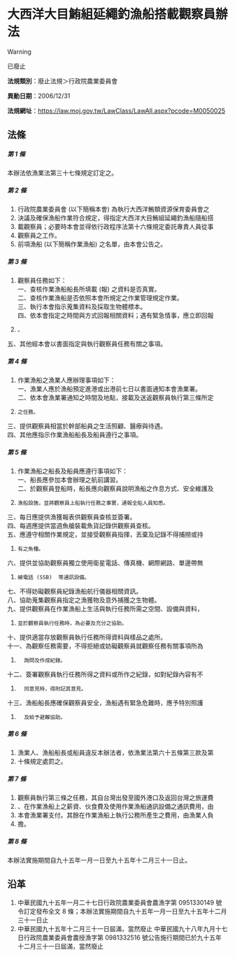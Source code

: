 # 大西洋大目鮪組延繩釣漁船搭載觀察員辦法


> [!WARNING]
> 已廢止


**法規類別**：廢止法規＞行政院農業委員會

**異動日期**：2006/12/31  

**法規網址**：https://law.moj.gov.tw/LawClass/LawAll.aspx?pcode=M0050025



## 法條
##### 第 1 條
本辦法依漁業法第三十七條規定訂定之。

##### 第 2 條
1. 行政院農業委員會 (以下簡稱本會) 為執行大西洋鮪類資源保育委員會之
1. 決議及確保漁船作業符合規定，得指定大西洋大目鮪組延繩釣漁船隨船搭
1. 載觀察員；必要時本會並得依行政程序法第十六條規定委託專責人員從事
1. 觀察員之工作。
1. 前項漁船 (以下簡稱作業漁船) 之名單，由本會公告之。

##### 第 3 條
1. 觀察員任務如下：  
一、查核作業漁船船長所填載 (報) 之資料是否真實。  
二、查核作業漁船是否依照本會所規定之作業管理規定作業。  
三、執行本會指示蒐集資料及採取生物體標本。  
四、依本會指定之時間與方式回報相關資料；遇有緊急情事，應立即回報
1.     。  
五、其他經本會以書面指定與執行觀察員任務有關之事項。

##### 第 4 條
1. 作業漁船之漁業人應辦理事項如下：  
一、漁業人應於漁船預定進港或出港前七日以書面通知本會漁業署。  
二、依本會漁業署通知之時間及地點，接載及送返觀察員執行第三條所定
1.     之任務。  
三、提供觀察員相當於幹部船員之生活照顧、醫療與待遇。  
四、其他應指示作業漁船船長及船員遵行之事項。

##### 第 5 條
1. 作業漁船之船長及船員應遵行事項如下：  
一、船長應參加本會辦理之航前講習。  
二、於觀察員登船時，船長應向觀察員說明漁船之作息方式、安全維護及
1.     漁船設施，並將觀察員上船執行任務之事實，通報全船人員知悉。  
三、每日應提供漁獲報表供觀察員查核並簽署。  
四、每週應提供當週魚艙裝載魚貨記錄供觀察員查核。  
五、應遵守相關作業規定，並接受觀察員指揮，丟棄及記錄不得捕撈或持
1.     有之魚種。  
六、提供並協助觀察員獨立使用衛星電話、傳真機、網際網路、單邊帶無
1.     線電話 (SSB)  等通訊設備。  
七、不得妨礙觀察員紀錄漁船航行儀器相關資訊。  
八、協助蒐集觀察員指定之漁獲物及意外捕獲之生物體。  
九、提供觀察員在作業漁船上生活與執行任務所需之空間、設備與資料，
1.     並於觀察員執行任務時，為必要及充分之協助。  
十、提供適當存放觀察員執行任務所得資料與樣品之處所。  
十一、為觀察任務需要，不得拒絕或妨礙觀察員就觀察任務有關事項所為
1.       詢問及作成紀錄。  
十二、簽署觀察員執行任務所得之資料或所作之紀錄，如對紀錄內容有不
1.       同意見時，得附記其意見。  
十三、漁船船長應確保觀察員安全，漁船遇有緊急危難時，應予特別照護
1.       及給予避難協助。

##### 第 6 條
1. 漁業人、漁船船長或船員違反本辦法者，依漁業法第六十五條第三款及第
1. 十條規定處罰之。

##### 第 7 條
1. 觀察員執行第三條之任務，其自台灣出發至國外港口及返回台灣之旅運費
1. 、在作業漁船上之薪資、伙食費及使用作業漁船通訊設備之通訊費用，由
1. 本會漁業署支付。其餘在作業漁船上執行公務所產生之費用，由漁業人負
1. 擔。

##### 第 8 條
本辦法實施期間自九十五年一月一日至九十五年十二月三十一日止。

## 沿革
1. 中華民國九十五年一月二十七日行政院農業委員會農漁字第 0951330149 號令訂定發布全文 8  條；本辦法實施期間自九十五年一月一日至九十五年十二月三十一日止
1. 中華民國九十五年十二月三十一日屆滿，當然廢止                  中華民國九十八年九月十七日行政院農業委員會農授漁字第 0981332516 號公告施行期間已於九十五年十二月三十一日屆滿，當然廢止
